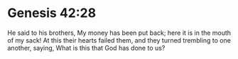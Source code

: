 # Genesis 42:28

He said to his brothers, My money has been put back; here it is in the mouth of my sack! At this their hearts failed them, and they turned trembling to one another, saying, What is this that God has done to us?
